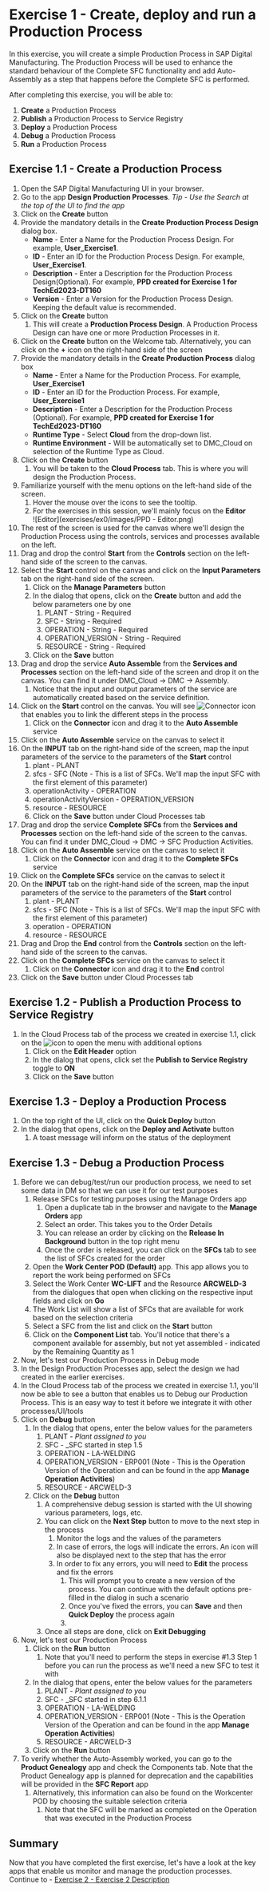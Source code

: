 # Exercise 1 - Create, deploy and run a Production Process

In this exercise, you will create a simple Production Process in SAP Digital Manufacturing.
The Production Process will be used to enhance the standard behaviour of the Complete SFC functionality and add Auto-Assembly as a step that happens before the Complete SFC is performed.

After completing this exercise, you will be able to:
1. **Create** a Production Process
2. **Publish** a Production Process to Service Registry
3. **Deploy** a Production Process
4. **Debug** a Production Process
5. **Run** a Production Process

## Exercise 1.1 - **Create** a Production Process
1. Open the SAP Digital Manufacturing UI in your browser.
2. Go to the app **Design Production Processes**. _Tip - Use the Search at the top of the UI to find the app_
3. Click on the **Create** button
4. Provide the mandatory details in the **Create Production Process Design** dialog box.
    - **Name** - Enter a Name for the Production Process Design. For example, **User_Exercise1**.
    - **ID** - Enter an ID for the Production Process Design. For example, **User_Exercise1**.
    - **Description** - Enter a Description for the Production Process Design(Optional). For example, **PPD created for Exercise 1 for TechEd2023-DT160**
    - **Version** - Enter a Version for the Production Process Design. Keeping the default value is recommended.
5. Click on the **Create** button
    1. This will create a **Production Process Design**. A Production Process Design can have one or more Production Processes in it.
6. Click on the **Create** button on the Welcome tab. Alternatively, you can click on the **+** icon on the right-hand side of the screen
7. Provide the mandatory details in the **Create Production Process** dialog box
    - **Name** - Enter a Name for the Production Process. For example, **User_Exercise1**
    - **ID** - Enter an ID for the Production Process. For example, **User_Exercise1**
    - **Description** - Enter a Description for the Production Process (Optional). For example, **PPD created for Exercise 1 for TechEd2023-DT160**
    - **Runtime Type** - Select **Cloud** from the drop-down list.
    - **Runtime Environment** - Will be automatically set to DMC_Cloud on selection of the Runtime Type as Cloud.
8. Click on the **Create** button
    1. You will be taken to the **Cloud Process** tab. This is where you will design the Production Process.
9. Familiarize yourself with the menu options on the left-hand side of the screen.
    1. Hover the mouse over the icons to see the tooltip.
    2. For the exercises in this session, we'll mainly focus on the **Editor**
       <br>![Editor](exercises/ex0/images/PPD - Editor.png)
10. The rest of the screen is used for the canvas where we'll design the Production Process using the controls, services and processes available on the left.
11. Drag and drop the control **Start** from the **Controls** section on the left-hand side of the screen to the canvas.
12. Select the **Start** control on the canvas and click on the **Input Parameters** tab on the right-hand side of the screen.
    1. Click on the **Manage Parameters** button
    2. In the dialog that opens, click on the **Create** button and add the below parameters one by one
        1. PLANT - String - Required
        2. SFC - String - Required
        3. OPERATION - String - Required
        4. OPERATION_VERSION - String - Required
        5. RESOURCE - String - Required
    3. Click on the **Save** button
13. Drag and drop the service **Auto Assemble** from the **Services and Processes** section on the left-hand side of the screen and drop it on the canvas. You can find it under DMC_Cloud -> DMC -> Assembly.
    1. Notice that the input and output parameters of the service are automatically created based on the service definition.
14. Click on the **Start** control on the canvas. You will see ![Connector](../ex1/images/Connector.png) icon that enables you to link the different steps in the process
    1. Click on the **Connector** icon and drag it to the **Auto Assemble** service
15. Click on the **Auto Assemble** service on the canvas to select it
16. On the **INPUT** tab on the right-hand side of the screen, map the input parameters of the service to the parameters of the **Start** control
    1. plant - PLANT
    2. sfcs - SFC (Note - This is a list of SFCs. We'll map the input SFC with the first element of this parameter)
    3. operationActivity - OPERATION
    4. operationActivityVersion - OPERATION_VERSION
    5. resource - RESOURCE
    6. Click on the **Save** button under Cloud Processes tab
17. Drag and drop the service **Complete SFCs** from the **Services and Processes** section on the left-hand side of the screen to the canvas. You can find it under DMC_Cloud -> DMC -> SFC Production Activities.
18. Click on the **Auto Assemble** service on the canvas to select it
    1. Click on the **Connector** icon and drag it to the **Complete SFCs** service
19. Click on the **Complete SFCs** service on the canvas to select it
20. On the **INPUT** tab on the right-hand side of the screen, map the input parameters of the service to the parameters of the **Start** control
    1. plant - PLANT
    2. sfcs - SFC (Note - This is a list of SFCs. We'll map the input SFC with the first element of this parameter)
    3. operation - OPERATION
    4. resource - RESOURCE
21. Drag and Drop the **End** control from the **Controls** section on the left-hand side of the screen to the canvas.
22. Click on the **Complete SFCs** service on the canvas to select it
    1. Click on the **Connector** icon and drag it to the **End** control
23. Click on the **Save** button under Cloud Processes tab

## Exercise 1.2 - **Publish** a Production Process to Service Registry
1. In the Cloud Process tab of the process we created in exercise 1.1, click on the ![icon](../ex1/images/More%20options.png) to open the menu with additional options
    1. Click on the **Edit Header** option
    2. In the dialog that opens, click set the **Publish to Service Registry** toggle to **ON**
    3. Click on the **Save** button

## Exercise 1.3 - **Deploy** a Production Process
1. On the top right of the UI, click on the **Quick Deploy** button
2. In the dialog that opens, click on the **Deploy and Activate** button
    1. A toast message will inform on the status of the deployment

## Exercise 1.3 - **Debug** a Production Process
1. Before we can debug/test/run our production process, we need to set some data in DM so that we can use it for our test purposes
    1. Release SFCs for testing purposes using the Manage Orders app
        1. Open a duplicate tab in the browser and navigate to the **Manage Orders** app
        2. Select an order. This takes you to the Order Details
        3. You can release an order by clicking on the **Release In Background** button in the top right menu
        4. Once the order is released, you can click on the **SFCs** tab to see the list of SFCs created for the order
    2. Open the **Work Center POD (Default)** app. This app allows you to report the work being performed on SFCs
    3. Select the Work Center **WC-LIFT** and the Resource **ARCWELD-3** from the dialogues that open when clicking on the respective input fields and click on **Go**
    4. The Work List will show a list of SFCs that are available for work based on the selection criteria
    5. Select a SFC from the list and click on the **Start** button
    6. Click on the **Component List** tab. You'll notice that there's a component available for assembly, but not yet assembled - indicated by the Remaining Quantity as 1
2. Now, let's test our Production Process in Debug mode
3. In the Design Production Processes app, select the design we had created in the earlier exercises.
4. In the Cloud Process tab of the process we created in exercise 1.1, you'll now be able to see a button that enables us to Debug our Production Process. This is an easy way to test it before we integrate it with other processes/UI/tools
5. Click on **Debug** button
    1. In the dialog that opens, enter the below values for the parameters
        1. PLANT - _Plant assigned to you_
        2. SFC - _SFC started in step 1.5
        3. OPERATION - LA-WELDING
        4. OPERATION_VERSION - ERP001 (Note - This is the Operation Version of the Operation and can be found in the app **Manage Operation Activities**)
        5. RESOURCE - ARCWELD-3
    2. Click on the **Debug** button
        1. A comprehensive debug session is started with the UI showing various parameters, logs, etc.
        2. You can click on the **Next Step** button to move to the next step in the process
            1. Monitor the logs and the values of the parameters
            2. In case of errors, the logs will indicate the errors. An icon will also be displayed next to the step that has the error
            3. In order to fix any errors, you will need to **Edit** the process and fix the errors
                1. This will prompt you to create a new version of the process. You can continue with the default options pre-filled in the dialog in such a scenario
                2. Once you've fixed the errors, you can **Save** and then **Quick Deploy** the process again
                3.
        3. Once all steps are done, click on **Exit Debugging**
6. Now, let's test our Production Process
    1. Click on the **Run** button
        1. Note that you'll need to perform the steps in exercise #1.3 Step 1 before you can run the process as we'll need a new SFC to test it with
    2. In the dialog that opens, enter the below values for the parameters
        1. PLANT - _Plant assigned to you_
        2. SFC - _SFC started in step 6.1.1
        3. OPERATION - LA-WELDING
        4. OPERATION_VERSION - ERP001 (Note - This is the Operation Version of the Operation and can be found in the app **Manage Operation Activities**)
        5. RESOURCE - ARCWELD-3
    3. Click on the **Run** button
7. To verify whether the Auto-Assembly worked, you can go to the **Product Genealogy** app and check the Components tab. Note that the Product Genealogy app is planned for deprecation and the capabilities will be provided in the **SFC Report** app
    1. Alternatively, this information can also be found on the Workcenter POD by choosing the suitable selection criteria
        1. Note that the SFC will be marked as completed on the Operation that was executed in the Production Process

## Summary

Now that you have completed the first exercise, let's have a look at the key apps that enable us monitor and manage the production processes.
Continue to - [Exercise 2 - Exercise 2 Description](../ex2/README.md)
